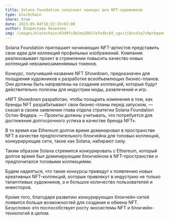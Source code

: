```yaml
---
title: Solana Foundation запускает конкурс для NFT-художников
type: blockchain
share: true
date: 2023-05-04T18:22:15+03:00
author: Владислава Яковлева
img: /images/blockchain/63d9fc4b2ee20b1fafe4bc68_vgxiti8vvdiq7v9prbqaomso1xq8xuhihj3o_-u357_1t3yudplbmtsb3puxye1t4kullzdpit8iqtokfwmurmyoklqij6pjbm8edlbd-1rbtvdpk8lfcuamtvwz0g0byhghqh1fdbpphyddzmyseju.png
---
```

Solana Foundation приглашает начинающих NFT-артистов представить свои идеи для коллекций профильных изображений. Компания реализовывает проект в стремлении повысить качество новых коллекций невзаимозаменяемых токенов.

Конкурс, получивший название NFT Showdown, предназначен для поощрения художников к разработке всеобъемлющих бизнес-планов. Они должны быть направлены на создание коллекций, которые будут действительно полезны для индустрии моды, развлечений и игр.

«NFT Showdown разработан, чтобы поощрить изменения в том, как бренды NFT разрабатывают свои бизнес-планы перед запуском, — сказал в своем заявлении глава отдела стратегии Solana Foundation Остин Федера. — Проекты должны учитывать, что потребуется для достижения долгосрочного успеха в качестве бренда NFT».

В то время как Ethereum долгое время доминировал в пространстве NFT в качестве предпочтительного блокчейна для топовых коллекций, конкурирующие сети, такие как Solana, набирают силу.

Таким образом Solana стремится конкурировать с Ethereum, который долгое время был доминирующим блокчейном в NFT-пространстве и предпочитался топовыми коллекциями.

Будем надеяться, что такие конкурсы приведут к появлению новых креативных NFT-коллекций, которые привлекут в индустрию не только талантливых художников, а и большое количество пользователей и инвесторов.

Кроме того, благодаря развитию конкурирующих блокчейн-сетей появится больше возможностей для создания и обмена NFT. Безусловно это поспособствует росту экосистемы NFT и блокчейн-технологий в целом.